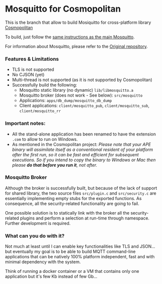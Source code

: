 Mosquitto for Cosmopolitan
==========================

This is the branch that allow to build Mosiquitto for cross-platform library  [Cosmopolitan](https://github.com/jart/cosmopolitan)

To build, just follow the [same instructions as the main Mosquitto](README-compiling.md). 

For information about Mosquitto, please refer to the [Original repository](https://github.com/eclipse/mosquitto).



### Features & Limitations

* TLS is not supported
* No CJSON (yet)
* Multi-thread is not supported (as it is not supported by Cosmopolitan)
* Successfully build the following:
  * Mosquitto static library (no dynamic) `lib/libmosquitto.a`
  * Mosquitto broker (does not work - See below): `src/mosquitto`
  * Applications: `apps/db_dump/mosquitto_db_dump`
  * Client applications: `client/mosquitto_pub`, `client/mosquitto_sub`, `client/mosquitto_rr`



### Important notes:

* All the stand-alone application has been renamed to have the extension `.com` to allow to run on Windows.
* As mentioned in the Cosmopolitan project: _Please note that your APE binary will assimilate itself as a conventional resident of your platform after the first run, so it can be fast and efficient for subsequent executions. So if you intend to copy the binary to Windows or Mac then please **do that before you run it**, not after._



### Mosquitto Broker

Although the broker is successfully built, but because of the lack of support for shared library, the two source files `src/plugin.c` and `src/security.c` are essentially implementing empty stubs for the exported functions. As consequence, all the security-related functionality are going to fail.

One possible solution is to statically link with the broker all the security-related plugins and perform a selection at run-time through namespace. Further development is required.



### What can you do with it?

Not much at least until I can enable key functionalities like TLS and JSON... but eventually my goal is to be able to build MQTT command-line applications that can be natively 100% platform independent, fast and with minimal dependency with the system.

Think of running a docker container or a VM that contains only one application but it's few Kb instead of few Gb...